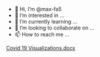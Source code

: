 - 👋 Hi, I’m @max-fa5
- 👀 I’m interested in ...
- 🌱 I’m currently learning ...
- 💞️ I’m looking to collaborate on ...
- 📫 How to reach me ...

<!---
max-fa5/max-fa5 is a ✨ special ✨ repository because its `README.md` (this file) appears on your GitHub profile.
You can click the Preview link to take a look at your changes.
--->
[Covid 19 Visualizations.docx](https://github.com/max-fa5/max-fa5/files/7858998/Covid.19.Visualizations.docx)
